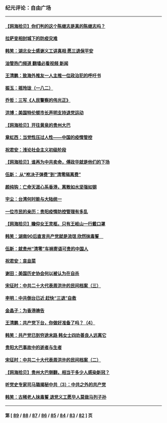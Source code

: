 ### 纪元评论：自由广场
---
#### [【网海拾贝】你们判的这个陈继志是真的陈继志吗？](../../pages/nsc993/n13833607.md?09280330) 
#### [拉萨变相封城下的防疫灾难](../../pages/nsc993/n13833337.md?09280330) 
#### [韩笑：湖北女士感谢义工讲真相 愿三退保平安](../../pages/nsc993/n13832835.md?09280330) 
#### [油管热门频道 翻墙必看视频 新闻](ok?09280330)
#### [王清鹏：致海外推友一人主推一位政治犯的呼吁书](../../pages/nsc993/n13832875.md?09280330) 
#### [振玉：摇玲珑（一八二）](../../pages/nsc993/n13832831.md?09280330) 
#### [乔哲：三写《人民警察的伟光正》](../../pages/nsc993/n13832814.md?09280330) 
#### [洪博：美国特伦顿市长声明支持退党运动](../../pages/nsc993/n13832756.md?09280330) 
#### [【网海拾贝】开往黄泉的贵州大巴](../../pages/nsc993/n13832773.md?09280330) 
#### [章虹西：当党性压过人性——中国的疫情管控](../../pages/nsc993/n13832646.md?09280330) 
#### [祝君安：浅论社会主义初级阶段](../../pages/nsc993/n13832635.md?09280330) 
#### [【网海拾贝】谁再为中共卖命，傅政华就是他们的下场](../../pages/nsc993/n13832159.md?09280330) 
#### [伍新： 从“枪决子弹费”到“清零隔离费”](../../pages/nsc993/n13832340.md?09280330) 
#### [颜纯钩：亡命天涯心系香港，离散如水坚强如钢](../../pages/nsc993/n13831835.md?09280330) 
#### [宇尘：台湾何时能与大陆统一](../../pages/nsc993/n13831781.md?09280330) 
#### [一位市民的亲历：贵阳疫情防控管理有多乱](../../pages/nsc993/n13831721.md?09280330) 
#### [【网海拾贝】瞻仰女王灵柩，只有王岐山一行戴口罩](../../pages/nsc993/n13831089.md?09280330) 
#### [韩笑：湖南90后直言共产党就是流氓 欣然抹毒誓　](../../pages/nsc993/n13831066.md?09280330) 
#### [伍新：就贵州“清零”车祸寄语可贵的中国人](../../pages/nsc993/n13831052.md?09280330) 
#### [祝君安：哀韭菜](../../pages/nsc993/n13831046.md?09280330) 
#### [谢田：美国历史协会何以被认为在自杀](../../pages/nsc993/n13830975.md?09280330) 
#### [宋征时：中共二十大代表周洪许的民间档案（三）](../../pages/nsc993/n13830725.md?09280330) 
#### [李明：中共倒台已近 赶快“三退”自救](../../pages/nsc993/n13830258.md?09280330) 
#### [金晶子：为香港祷告](../../pages/nsc993/n13830233.md?09280330) 
#### [王清鹏：共产党下台，你做好准备了吗？（4）](../../pages/nsc993/n13830155.md?09280330) 
#### [韩笑：共产党已到穷途末路 韩女士四劝善良人远离它](../../pages/nsc993/n13829505.md?09280330) 
#### [贵阳大巴事故中的逝者与生者](../../pages/nsc993/n13829479.md?09280330) 
#### [宋征时：中共二十大代表周洪许的民间档案（二）](../../pages/nsc993/n13829077.md?09280330) 
#### [【网海拾贝】贵州大巴侧翻，相当于多少人感染新冠？](../../pages/nsc993/n13828801.md?09280330) 
#### [听党史专家司马璐揭秘中共（3）：中共之外的共产党](../../pages/nsc993/n13828746.md?09280330) 
#### [韩笑：古稀老人抹毒誓 退党义工愿华人莫做马列子孙](../../pages/nsc993/n13828728.md?09280330) 

---
#### 第 [ [89](./89.md?09280330) / [88](./88.md?09280330) / [87](./87.md?09280330) / [86](./86.md?09280330) / [85](./85.md?09280330) / [84](./84.md?09280330) / [83](./83.md?09280330) / [82](./82.md?09280330) ] 页
